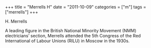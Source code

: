 +++
title = "Merrells H"
date = "2011-10-09"
categories = ["m"]
tags = ["merrells"]
+++

H. Merrells 

A leading figure in the British National Minority Movement (NMM) electricians’ section, Merrells attended the 5th Congress of the Red International of Labour Unions (RILU) in Moscow in the 1930s.
